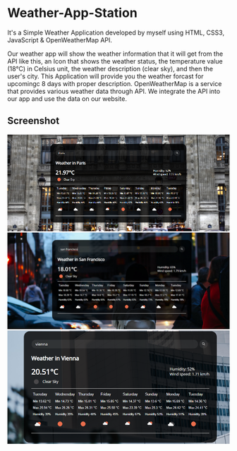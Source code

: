 # Weather-App-Station
It's a Simple Weather Application developed by myself using HTML, CSS3, JavaScript & OpenWeatherMap API.

Our weather app will show the weather information that it will get from the API like this, an Icon that shows the weather status, the temperature value (18°C) in Celsius unit, the weather description (clear sky), and then the user's city. This Application will provide you the weather forcast for upcomingc 8 days with proper description. OpenWeatherMap is a service that provides
various weather data through API. We integrate the API into our app and use the data on our website.

## Screenshot
<img src="https://github.com/Sayan9696/Weather-App-Station/blob/master/screenshot1.jpg">
<img src="https://github.com/Sayan9696/Weather-App-Station/blob/master/screenshot2.jpg">
<img src="https://github.com/Sayan9696/Weather-App-Station/blob/master/screenshot3.jpg">
